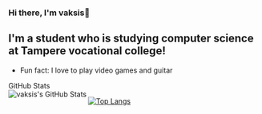 ### Hi there, I'm vaksis👋


## I'm a student who is studying computer science at Tampere vocational college!

- Fun fact: I love to play video games and guitar

<summary>GitHub Stats</summary>

<img align="left" alt="vaksis's GitHub Stats" src="https://github-readme-stats.vercel.app/api?username=vaksis&show_icons=true&hide_border=true" />

[![Top Langs](https://github-readme-stats.vercel.app/api/top-langs/?username=vaksis&langs_count=10)](https://github.com/anuraghazra/github-readme-stats)











